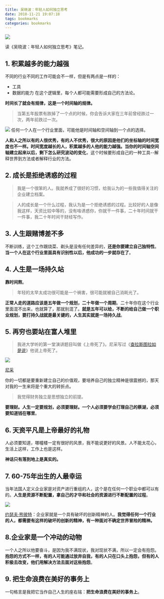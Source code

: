 ```yaml
---
title: 吴晓波：年轻人如何独立思考
date: 2018-11-21 19:07:18
tags: bookmarks
categories: bookmarks
---
```


![](https://easyreadfs.nosdn.127.net/BIPHWlboTqsirR5yv4uy0g==/8796093024371903210)

读《吴晓波：年轻人如何独立思考》笔记。

<!--more-->

## 1. 积累越多的能力越强

不同的行业不同的工作可能会不一样，但是有两点是一样的：
- 工具
- 数据的能力
在这个逻辑里，每个人都可能需要形成自己的方法论。

**时间长了就会有规律，这是一个时间轴的规律。**
>当第五年股票有跌掉了一个点的时候，你会告诉大家在三年前曾经跌过一次，两年前跌过一次。

![](https://gss0.bdstatic.com/-4o3dSag_xI4khGkpoWK1HF6hhy/baike/w%3D480/sign=0f66771ef136afc30e0c3e6d8318eb85/4d086e061d950a7b0e21741a0cd162d9f3d3c9d3.jpg)
任何一个人在一个行业里面，可能他是时间轴和空间轴到一个点的选择。

**人和人之所以有的人很优秀，有的人不优秀，很大的原因是他们的坐标轴的时间宽度也不一样。时间宽度越长的人，积累越多的人他的能力越强。当你的时间轴空间轴建立起来以后，剩下怎么研究波动的变化**，这个时候要形成自己的一种工具--解释世界到方法或者解释行业的方法。

## 2. 成长是拒绝诱惑的过程
> 我是一个很笨的人。我就养成了很好的习惯，给我认为的一些我值得关注的企业建立档案。

>人的成长是一个什么过程，我认为是一个拒绝诱惑的过程。比较好的人是像我这样，天资比较中等的，没有啥诱惑你，你就干一件事，二十年时间就干一件事，我二十年时间干财经写作。

## 3. 人生跟赌博差不多
不断训练，这个工作跟烧菜、剃头是没有任何差异的，**还是你要建立自己独特性**。**当一个人在这个行业里面具有识别性以后，他成功的一步就存在了**。

## 4. 人生是一场持久站
**靠时间熬**。
>年轻的太早太成功很可能是一个祸害，很可能就被自己消耗光了。

**正常人走的道路应该是五年做一个规划，二十年做一个周期**。二十年你在这个行业里面混不出来，也就算了，那就别混了。**就是五年可以给，不断的给自己做一个职业规划，要打持久战就是最关键的，人生其实就是一场持久战**。

## 5. 再穷也要站在富人堆里
>我进大学听的第一堂演讲题目叫做《上帝死了》。尼采写过《[查拉斯图拉如是说](https://baike.baidu.com/item/%E6%9F%A5%E6%8B%89%E5%9B%BE%E6%96%AF%E7%89%B9%E6%8B%89%E5%A6%82%E6%98%AF%E8%AF%B4/81677)》他说上帝死了。

![](https://gss3.bdstatic.com/7Po3dSag_xI4khGkpoWK1HF6hhy/baike/c0%3Dbaike116%2C5%2C5%2C116%2C38/sign=d0375ef5d233c895b2739029b07a1895/b8014a90f603738d76642540b81bb051f819eca2.jpg)

[尼采](https://baike.baidu.com/item/%E5%BC%97%E9%87%8C%E5%BE%B7%E9%87%8C%E5%B8%8C%C2%B7%E5%A8%81%E5%BB%89%C2%B7%E5%B0%BC%E9%87%87/2630781?fr=aladdin)

你的一切都是要重新建立自己的价值观，要培养自己的独立精神是很震撼的，那天对我的一生来将是个重大的转折点。

>我觉得财务独立是思想独立的前提。

**要理财。人生一定要规划，必须要理财。一个人必须要学会打理自己的蔡湖，必须要知道钱在哪里**。

## 6. 天资平凡是上帝最好的礼物

人必须要知道，哪幢楼一定有很好的风景，我不能说更好的风景。人不能太花心，生活上这样，工作上也是这样。

**神话只有落到地上是真实的。**

## 7. 60-75年出生的人最幸运

当年法国人定义企业家是对资产进行重组的人，这个是在任何一个职业中都可以有的。**人生是资源不断配置，拿自己的才华和社会的资源进行不断配置的过程**。

![](https://gss3.bdstatic.com/-Po3dSag_xI4khGkpoWK1HF6hhy/baike/w%3D268%3Bg%3D0/sign=6878307ed40735fa91f049bfa66a688e/cb8065380cd7912354bd0611ad345982b2b78072.jpg)

[约瑟夫·熊彼特](https://baike.baidu.com/item/%E7%BA%A6%E7%91%9F%E5%A4%AB%C2%B7%E7%86%8A%E5%BD%BC%E7%89%B9/5044851?fr=aladdin)：企业家就是一个具有破坏的创新精神的人。**我觉得任何一个行业的人，都需要有这样的破坏的创新的精神，有一种面对不确定世界冒险的精神。**

## 8.企业家是一个冲动的动物

一个人之所以他要奋斗，是因为我不满现状，我对现状不满，所以一定会有抱怨。**抱怨的方式不一样，有的人可能通过放弃自我，有的人只在口头上抱怨，但有的人积极去改变，他们用解决方法去面对这些抱怨**。

## 9. 把生命浪费在美好的事务上
一句格言是我把它当作自己人生的座右铭：**把生命浪费在美好的事务上**。